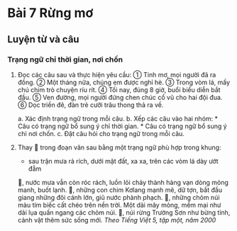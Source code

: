 # Bài 7 Rừng mơ

## Luyện từ và câu

### Trạng ngữ chỉ thời gian, nơi chốn

1.  Đọc các câu sau và thực hiện yêu cầu:
    ① Tinh mơ, mọi người đã ra đồng.
    ② Một tháng nữa, chúng em được nghỉ hè.
    ③ Trong vòm lá, mấy chú chim trò chuyện ríu rít.
    ④ Tối nay, đúng 8 giờ, buổi biểu diễn bắt đầu.
    ⑤ Ven đường, mọi người đứng chen chúc cổ vũ cho hai đội đua.
    ⑥ Dọc triền đê, đàn trẻ cưỡi trâu thong thả ra về.

    a. Xác định trạng ngữ trong mỗi câu.
    b. Xếp các câu vào hai nhóm:
        *   Câu có trạng ngữ bổ sung ý chỉ thời gian.
        *   Câu có trạng ngữ bổ sung ý chỉ nơi chốn.
    c. Đặt câu hỏi cho trạng ngữ trong mỗi câu.

2.  Thay 🌸 trong đoạn văn sau bằng một trạng ngữ phù hợp trong khung:
    *   sau trận mưa rả rích, dưới mặt đất, xa xa, trên các vòm lá dày ướt đẫm

    🌸, nước mưa vẫn còn róc rách, luồn lỏi chảy thành hàng vạn dòng mỏng manh, buốt lạnh. 🌸, những con chim Kơlang mạnh mẽ, dữ tợn, bắt đầu giang những đôi cánh lớn, giũ nước phành phạch. 🌸, những chỏm núi màu tím biếc cất chéo trên nền trời. Một dải mây mỏng, mềm mại như dải lụa quấn ngang các chỏm núi. 🌸, núi rừng Trường Sơn như bừng tỉnh, cảnh vật thêm sức sống mới.
    *Theo Tiếng Việt 5, tập một, năm 2000*
